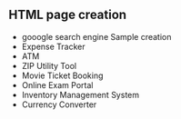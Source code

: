 ## HTML page creation      
* gooogle search engine Sample creation
* Expense Tracker
* ATM
* ZIP Utility Tool
* Movie Ticket Booking
* Online Exam Portal
* Inventory Management System
* Currency Converter
 
  
  
  
  
  


  


